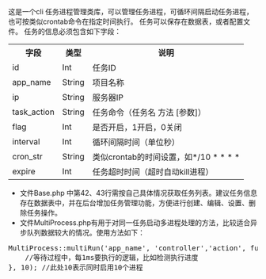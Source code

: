 这是一个cli 任务进程管理类库，可以管理任务进程，可循环间隔启动任务进程，也可按类似crontab命令在指定时间执行。
任务可以保存在数据表，或者配置文件。
任务的信息必须包含如下字段：
<table>
<tr><th>字段</th><th>类型</th><th>说明</th> </tr>
<tr><td>id</td><td>Int</td><td>任务ID</td> </tr>
<tr><td>app_name</td><td>String</td><td>项目名称</td> </tr>
<tr><td>ip</td><td>String</td><td>服务器IP</td> </tr>
<tr><td>task_action</td><td>String</td><td>任务命令（任务名 方法 [参数]）</td> </tr>
<tr><td>flag</td><td>Int</td><td>是否开启，1开启，0关闭</td> </tr>
<tr><td>interval</td><td>Int</td><td>循环间隔时间（单位秒）</td> </tr>
<tr><td>cron_str</td><td>String</td><td>类似crontab的时间设置，如*/10 * * * *</td> </tr>
<tr><td>expire</td><td>Int</td><td>任务超时时间（超时自动kill进程）</td> </tr>
</table>

* 文件Base.php 中第42、43行需按自己具体情况获取任务列表。建议任务信息存在数据表中，并在后台增加任务管理功能，方便进行创建、编辑、设置、删除任务操作。
* 文件MultiProcess.php有用于对同一任务启动多进程处理的方法，比较适合异步队列数据较大的情况。使用方法如下：
<pre>
MultiProcess::multiRun('app_name', 'controller','action', function(&$MP) {
    //等待过程中，每1ms要执行的逻辑，比如检测执行进度
}, 10); //此处10表示同时启用10个进程
</pre>
